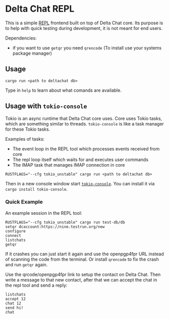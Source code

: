 # Delta Chat REPL

This is a simple [REPL](https://en.wikipedia.org/wiki/Read%E2%80%93eval%E2%80%93print_loop) frontend built on top of Delta Chat core.
Its purpose is to help with quick testing during development, it is not meant for end users.

Dependencies:
- if you want to use `getqr` you need `qrencode` (To install use your systems package manager)

## Usage

```
cargo run <path to deltachat db>
```

Type in `help` to learn about what comands are available.

## Usage with `tokio-console`

Tokio is an async runtime that Delta Chat core uses.
Core uses Tokio tasks, which are something similar to threads.
`tokio-console` is like a task manager for these Tokio tasks.

Examples of tasks:
- The event loop in the REPL tool which processes events received from core
- The repl loop itself which waits for and executes user commands
- The IMAP task that manages IMAP connection in core

```
RUSTFLAGS="--cfg tokio_unstable" cargo run <path to deltachat db>
```

Then in a new console window start [`tokio-console`](https://github.com/tokio-rs/console).
You can install it via `cargo install tokio-console`.

### Quick Example

An example session in the REPL tool:

```
RUSTFLAGS="--cfg tokio_unstable" cargo run test-db/db
setqr dcaccount:https://nine.testrun.org/new
configure
connect
listchats
getqr
```

If it crashes you can just start it again and use the openpgp4fpr URL instead of scanning the code from the terminal.
Or install `qrencode` to fix the crash and run `getqr` again.

Use the qrcode/openpgp4fpr link to setup the contact on Delta Chat.
Then write a message to that new contact, after that we can accept the chat in the repl tool and send a reply:

```
listchats
accept 12
chat 12
send hi!
chat
```